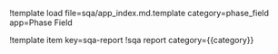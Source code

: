 !template load file=sqa/app_index.md.template category=phase_field app=Phase Field

!template item key=sqa-report
!sqa report category={{category}}
